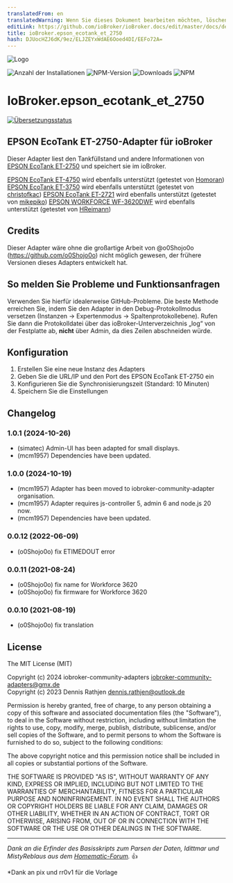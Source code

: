 ```yaml
---
translatedFrom: en
translatedWarning: Wenn Sie dieses Dokument bearbeiten möchten, löschen Sie bitte das Feld "translationsFrom". Andernfalls wird dieses Dokument automatisch erneut übersetzt
editLink: https://github.com/ioBroker/ioBroker.docs/edit/master/docs/de/adapterref/iobroker.epson_ecotank_et_2750/README.md
title: ioBroker.epson_ecotank_et_2750
hash: DJUocHZJ6dK/9ez/ELJZEYxWdAE6Ooed4DI/EEFo72A=
---
```

![Logo](../../../en/adapterref/iobroker.epson_ecotank_et_2750/admin/epson_ecotank_et_2750.png)

![Anzahl der Installationen](https://iobroker.live/badges/epson_ecotank_et_2750-stable.svg?dummy=unused)
![NPM-Version](https://img.shields.io/npm/v/iobroker.epson_ecotank_et_2750.svg?dummy=unused)
![Downloads](https://img.shields.io/npm/dm/iobroker.epson_ecotank_et_2750.svg?dummy=unused)
![NPM](https://nodei.co/npm/iobroker.epson_ecotank_et_2750.png?downloads=true)

# IoBroker.epson_ecotank_et_2750
[![Übersetzungsstatus](https://weblate.iobroker.net/widgets/adapters/-/epson_ecotank_et_2750/svg-badge.svg)](https://weblate.iobroker.net/engage/adapters/?utm_source=widget)

## EPSON EcoTank ET-2750-Adapter für ioBroker
Dieser Adapter liest den Tankfüllstand und andere Informationen von [EPSON EcoTank ET-2750](https://www.epson.de/products/printers/inkjet-printers/for-home/ecotank-et-2750) und speichert sie im ioBroker.

[EPSON EcoTank ET-4750](https://www.epson.de/products/printers/inkjet-printers/for-home/ecotank-et-4750) wird ebenfalls unterstützt (getestet von [Homoran](https://forum.iobroker.net/user/homoran)) [EPSON EcoTank ET-3750](https://www.epson.de/products/printers/inkjet-printers/for-home/ecotank-et-3750) wird ebenfalls unterstützt (getestet von [christofkac](https://github.com/christofkac)) [EPSON EcoTank ET-2721](https://www.epson.de/products/printers/inkjet-printers/for-home/ecotank-et-2721) wird ebenfalls unterstützt (getestet von [mikepiko](https://github.com/mikepiko)) [EPSON WORKFORCE WF-3620DWF](https://www.epson.de/products/printers/inkjet-printers/for-home/workforce-wf-3620dwf) wird ebenfalls unterstützt (getestet von [HReimann](https://github.com/HReimann))

## Credits
Dieser Adapter wäre ohne die großartige Arbeit von @o0Shojo0o (https://github.com/o0Shojo0o) nicht möglich gewesen, der frühere Versionen dieses Adapters entwickelt hat.

## So melden Sie Probleme und Funktionsanfragen
Verwenden Sie hierfür idealerweise GitHub-Probleme. Die beste Methode erreichen Sie, indem Sie den Adapter in den Debug-Protokollmodus versetzen (Instanzen -> Expertenmodus -> Spaltenprotokollebene). Rufen Sie dann die Protokolldatei über das ioBroker-Unterverzeichnis „log“ von der Festplatte ab, **nicht** über Admin, da dies Zeilen abschneiden würde.

## Konfiguration
1. Erstellen Sie eine neue Instanz des Adapters
2. Geben Sie die URL/IP und den Port des EPSON EcoTank ET-2750 ein
3. Konfigurieren Sie die Synchronisierungszeit (Standard: 10 Minuten)
4. Speichern Sie die Einstellungen

## Changelog

<!--
	Placeholder for the next version (at the beginning of the line):
	### **WORK IN PROGRESS**
-->
### 1.0.1 (2024-10-26)
- (simatec) Admin-UI has been adapted for small displays.
- (mcm1957) Dependencies have been updated.

### 1.0.0 (2024-10-19)
- (mcm1957) Adapter has been moved to iobroker-community-adapter organisation.
- (mcm1957) Adapter requires js-controller 5, admin 6 and node.js 20 now.
- (mcm1957) Dependencies have been updated.

### 0.0.12 (2022-06-09)

-   (o0Shojo0o) fix ETIMEDOUT error

### 0.0.11 (2021-08-24)

-   (o0Shojo0o) fix name for Workforce 3620
-   (o0Shojo0o) fix firmware for Workforce 3620

### 0.0.10 (2021-08-19)

-   (o0Shojo0o) fix translation

## License

The MIT License (MIT)

Copyright (c) 2024 iobroker-community-adapters <iobroker-community-adapters@gmx.de>  
Copyright (c) 2023 Dennis Rathjen <dennis.rathjen@outlook.de>

Permission is hereby granted, free of charge, to any person obtaining a copy
of this software and associated documentation files (the "Software"), to deal
in the Software without restriction, including without limitation the rights
to use, copy, modify, merge, publish, distribute, sublicense, and/or sell
copies of the Software, and to permit persons to whom the Software is
furnished to do so, subject to the following conditions:

The above copyright notice and this permission notice shall be included in all
copies or substantial portions of the Software.

THE SOFTWARE IS PROVIDED "AS IS", WITHOUT WARRANTY OF ANY KIND, EXPRESS OR
IMPLIED, INCLUDING BUT NOT LIMITED TO THE WARRANTIES OF MERCHANTABILITY,
FITNESS FOR A PARTICULAR PURPOSE AND NONINFRINGEMENT. IN NO EVENT SHALL THE
AUTHORS OR COPYRIGHT HOLDERS BE LIABLE FOR ANY CLAIM, DAMAGES OR OTHER
LIABILITY, WHETHER IN AN ACTION OF CONTRACT, TORT OR OTHERWISE, ARISING FROM,
OUT OF OR IN CONNECTION WITH THE SOFTWARE OR THE USE OR OTHER DEALINGS IN THE
SOFTWARE.

---

_Dank an die Erfinder des Basisskripts zum Parsen der Daten, Idittmar und MistyReblaus aus dem [Homematic-Forum](http://homematic-forum.de/forum/viewtopic.php?f=31&t=25140)._ :+1:

\*Dank an pix und rr0v1 für die Vorlage